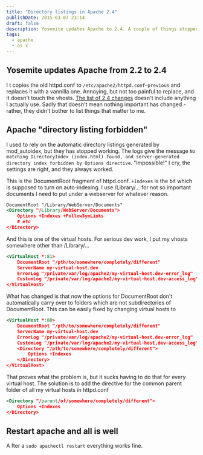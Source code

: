 ```yaml
---
title: "Directory listings in Apache 2.4"
publishDate: 2015-03-07 23:14
draft: false
description: Yosemite updates Apache to 2.4. A couple of things stopped working from my previous installation, including autogenerated directory listings. Here's how I got them back.
tags:
  - apache
  - os x
---
```


## Yosemite updates Apache from 2.2 to 2.4

I t copies the old httpd.conf to `/etc/apache2/httpd.conf~previous` and replaces it with a vannilla one. Annoying, but not too painful to replace, and it doesn't touch the vhosts. <a href="https://httpd.apache.org/docs/trunk/new_features_2_4.html">The list of 2.4 changes</a> doesn't include anything I actually use. Sadly that doesn't mean nothing important has changed - rather, they didn't bother to list things that matter to me.

## Apache "directory listing forbidden"

I used to rely on the automatic directory listings generated by mod_autoidex, but they has stopped working. The logs give the message `No matching DirectoryIndex (index.html) found, and server-generated directory index forbidden by Options directive`. "Impossible!" I cry, the settings are right, and they always worked.

This is the DocumentRoot fragment of httpd.conf. `+Indexes` is the bit which is supposed to turn on auto-indexing. I use /Library/... for not so important documents I need to put under a webserver for whatever reason.

```xml
DocumentRoot "/Library/WebServer/Documents"
<Directory "/Library/WebServer/Documents">
    Options +Indexes +FollowSymLinks
    # etc
</Directory>
```

And this is one of the virtual hosts. For serious dev work, I put my vhosts somewhere other than /Library/...

```xml
<VirtualHost *:81>
    DocumentRoot "/pth/to/somewhere/completely/different"
    ServerName my-virtual-host.dev
    ErrorLog "/private/var/log/apache2/my-virtual-host.dev-error_log"
    CustomLog "/private/var/log/apache2/my-virtual-host.dev-access_log" common
</VirtualHost>
```

What has changed is that now the options for DocumentRoot don't automatically carry over to folders which are not subdirectories of DocumentRoot. This can be easily fixed by changing virtual hosts to

```xml
<VirtualHost *:80>
    DocumentRoot "/pth/to/somewhere/completely/different"
    ServerName my-virtual-host.dev
    ErrorLog "/private/var/log/apache2/my-virtual-host.dev-error_log"
    CustomLog "/private/var/log/apache2/my-virtual-host.dev-access_log" common
    <Directory "/pth/to/somewhere/completely/different">
        Options +Indexes
    </Directory>
</VirtualHost>
```

That proves what the problem is, but it sucks having to do that for every virtual host. The solution is to add the directive for the common parent folder of all my virtual hosts in httpd.conf

```xml
<Directory "/parent/of/somewhere/completely/different">
    Options +Indexes
</Directory>
```

## Restart apache and all is well

A fter a `sudo apachectl restart` everything works fine.
